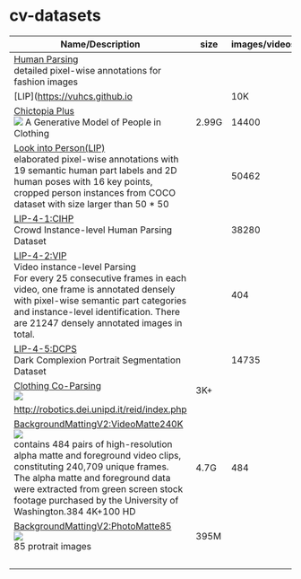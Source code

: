 # cv-datasets

|Name/Description|size|images/videos|train|val|test|Download|
|---|---|---|---|---|---|---|
|[Human Parsing][]<br>detailed pixel-wise annotations for fashion images||||||[BaiduDisk(kjgk)]( http://pan.baidu.com/s/1qY8bToS)|  
|[LIP](https://vuhcs.github.io<br>||10K|||||  
|[Chictopia Plus][]<br>![](http://files.is.tue.mpg.de/classner/gp/images/datasets/dataset.png) A Generative Model of People in Clothing|2.99G|14400|||||  
|[Look into Person(LIP)](http://47.100.21.47:9999/index.php)<br>elaborated pixel-wise annotations with 19 semantic human part labels and 2D human poses with 16 key points, cropped person instances from COCO dataset with size larger than 50 * 50||50462|30462|10000|10000|[GoogleDrive](https://drive.google.com/drive/folders/0BzvH3bSnp3E9ZW9paE9kdkJtM3M?usp=sharing) [BaiduDisk](http://pan.baidu.com/s/1nvqmZBN)|  
|[LIP-4-1:CIHP][]<br>Crowd Instance-level Human Parsing Dataset||38280|28280|5000|5000|[GoogleDrive](https://drive.google.com/drive/folders/0BzvH3bSnp3E9ZW9paE9kdkJtM3M?usp=sharing) [BaiduDisk](http://pan.baidu.com/s/1nvqmZBN)|  
|[LIP-4-2:VIP][]<br>Video instance-level Parsing<br>For every 25 consecutive frames in each video, one frame is annotated densely with pixel-wise semantic part categories and instance-level identification. There are 21247 densely annotated images in total.||404|304|50|50|[OneDrive](https://1drv.ms/f/s!ArFSFaZzVErwgSHRpiJNJTzgMR8j) [BaiduDisk](https://pan.baidu.com/s/18_PVNy7FCh4T74nVzRXbtA)|  
|[LIP-4-5:DCPS][]<br>Dark Complexion Portrait Segmentation Dataset||14735|12165||2570|[GoogleDrive](https://drive.google.com/open?id=1gC0YYhm-QbUOtz-7tZiOnJo9wfd85tvx) [BaiduDisk(fh52)](https://pan.baidu.com/s/1ssVkW7e9BYxM0RPArPqM9g)|  
|[Clothing Co-Parsing][]<br>![](http://www.sysu-hcp.net/wp-content/uploads/2016/03/clothing-parsing-success.jpg)|3K+||||||  
|http://robotics.dei.unipd.it/reid/index.php<br>|||||||  
|[BackgroundMattingV2:VideoMatte240K][]<br>![](https://grail.cs.washington.edu/projects/background-matting-v2/static/media/videomatte.b61fe83d.jpg)<br>contains 484 pairs of high-resolution alpha matte and foreground video clips, constituting 240,709 unique frames. The alpha matte and foreground data were extracted from green screen stock footage purchased by the University of Washington.384 4K+100 HD|4.7G|484||||[GoogleDrive](https://drive.google.com/file/d/1z-KDuqk1g7-H94iGXDrpZGpexN9jizbQ/view?usp=sharing) [BaiduDisk](https://pan.baidu.com/s/1R_BeQ7D0zI-qmVufogpcVg)|
|[BackgroundMattingV2:PhotoMatte85][]<br>![](https://grail.cs.washington.edu/projects/background-matting-v2/static/media/photomatte.dd258913.jpg)<br>85 protrait images|395M|||85||[GoogleDrive](https://drive.google.com/file/d/1KpHKYW986Dax9-ZIM7I-HyBoWVcLPuaQ/view?usp=sharing) [BaiduDisk](https://pan.baidu.com/s/1IHuTkTSRYHtqOcu6Op37Vg)|
|<br>|||||||

[Human Parsing]: https://github.com/lemondan/HumanParsing-Dataset  
[Chictopia Plus]: http://files.is.tue.mpg.de/classner/gp/  
[LIP-4-1:CIHP]: https://competitions.codalab.org/competitions/23431  
[LIP-4-2:VIP]: https://competitions.codalab.org/competitions/23433  
[LIP-4-5:DCPS]: https://competitions.codalab.org/competitions/24206  
[Clothing Co-Parsing]: https://github.com/bearpaw/clothing-co-parsing  
[BackgroundMattingV2:VideoMatte240K]: https://grail.cs.washington.edu/projects/background-matting-v2/#/datasets  
[BackgroundMattingV2:PhotoMatte85]: https://grail.cs.washington.edu/projects/background-matting-v2/#/datasets  
